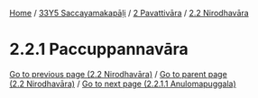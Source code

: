 
[Home](/) / [33Y5 Saccayamakapāḷi](../../../33Y5.md) / [2 Pavattivāra](../../2.md) / [2.2 Nirodhavāra](../2.2.md)

# 2.2.1 Paccuppannavāra


[Go to previous page (2.2 Nirodhavāra)](../2.2.md) / [Go to parent page (2.2 Nirodhavāra)](../2.2.md) / [Go to next page (2.2.1.1 Anulomapuggala)](2.2.1/2.2.1.1.md)


